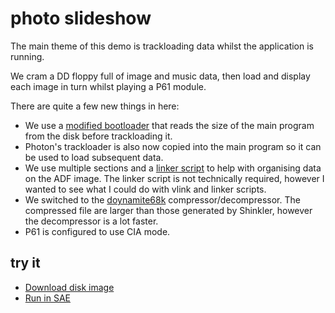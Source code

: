 photo slideshow
===============

The main theme of this demo is trackloading data whilst the application is running.

We cram a DD floppy full of image and music data, then load and display each image in turn whilst playing a P61 module.

There are quite a few new things in here:

  * We use a [modified bootloader](alpine_bootloader.s) that reads the size of the main program from the disk before trackloading it.
  * Photon's trackloader is also now copied into the main program so it can be used to load subsequent data.
  * We use multiple sections and a [linker script](link.script) to help with organising data on the ADF image. The linker script is not technically required, however I wanted to see what I could do with vlink and linker scripts.
  * We switched to the [doynamite68k](https://github.com/AxisOxy/Planet-Rocklobster/tree/master/tools/doynamite68k) compressor/decompressor. The compressed file are larger than those generated by Shinkler, however the decompressor is a lot faster.
  * P61 is configured to use CIA mode.

try it
------
  * [Download disk image](bin/slideshow.adf?raw=true)
  * <a href="http://alpine9000.github.io/ScriptedAmigaEmulator/#amiga_examples/slideshow.adf" target="_blank">Run in SAE</a>
